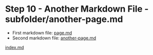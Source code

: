 # Step 10 - Another Markdown File - subfolder/another-page.md

* First markdown file: [page.md](page.md)
* Second markdown file: [another-page.md](another-page.md)

[index.md](index.md)
